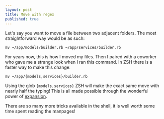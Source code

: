```yaml
---
layout: post
title: Move with regex
published: true
---
```


Let's say you want to move a file between two adjacent folders. The most
straightforward way would be as such:

```
mv ~/app/models/builder.rb ~/app/services/builder.rb
```

For years now, this is how I moved my files. Then I paired with a coworker who
gave me a strange look when I ran this command. In ZSH there is a faster way to
make this change:

```
mv ~/app/{models,services}/builder.rb
```

Using the glob `{models,services}` ZSH will make the exact same move with nearly
half the typing! This is all made possible through the wonderful power of
[expansion].

There are so many more tricks available in the shell, it is well
worth some time spent reading the manpages!

[expansion]: http://zsh.sourceforge.net/Doc/Release/Expansion.html
